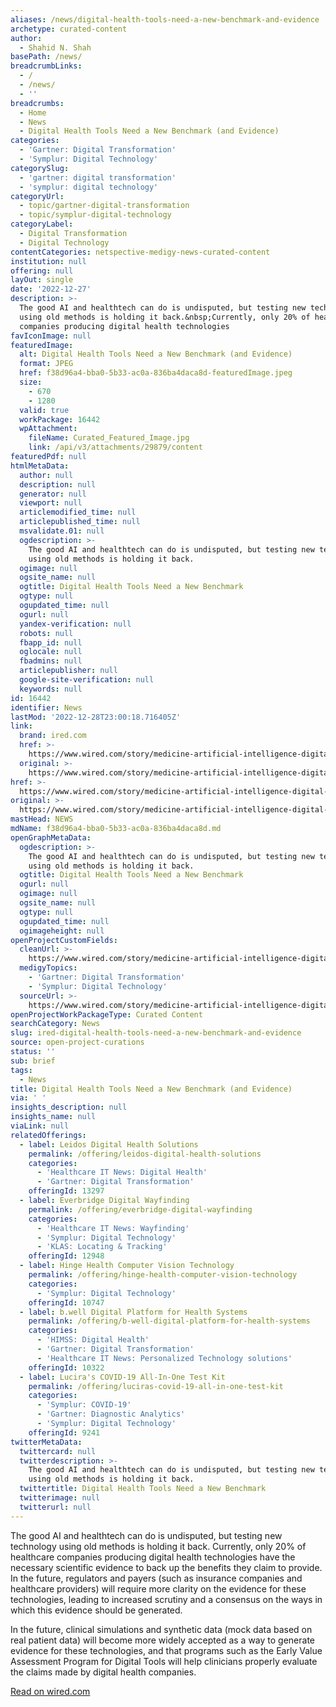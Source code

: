 ```yaml
---
aliases: /news/digital-health-tools-need-a-new-benchmark-and-evidence
archetype: curated-content
author:
  - Shahid N. Shah
basePath: /news/
breadcrumbLinks:
  - /
  - /news/
  - ''
breadcrumbs:
  - Home
  - News
  - Digital Health Tools Need a New Benchmark (and Evidence)
categories:
  - 'Gartner: Digital Transformation'
  - 'Symplur: Digital Technology'
categorySlug:
  - 'gartner: digital transformation'
  - 'symplur: digital technology'
categoryUrl:
  - topic/gartner-digital-transformation
  - topic/symplur-digital-technology
categoryLabel:
  - Digital Transformation
  - Digital Technology
contentCategories: netspective-medigy-news-curated-content
institution: null
offering: null
layOut: single
date: '2022-12-27'
description: >-
  The good AI and healthtech can do is undisputed, but testing new technology
  using old methods is holding it back.&nbsp;Currently, only 20% of healthcare
  companies producing digital health technologies
favIconImage: null
featuredImage:
  alt: Digital Health Tools Need a New Benchmark (and Evidence)
  format: JPEG
  href: f38d96a4-bba0-5b33-ac0a-836ba4daca8d-featuredImage.jpeg
  size:
    - 670
    - 1280
  valid: true
  workPackage: 16442
  wpAttachment:
    fileName: Curated_Featured_Image.jpg
    link: /api/v3/attachments/29879/content
featuredPdf: null
htmlMetaData:
  author: null
  description: null
  generator: null
  viewport: null
  articlemodified_time: null
  articlepublished_time: null
  msvalidate.01: null
  ogdescription: >-
    The good AI and healthtech can do is undisputed, but testing new technology
    using old methods is holding it back.
  ogimage: null
  ogsite_name: null
  ogtitle: Digital Health Tools Need a New Benchmark
  ogtype: null
  ogupdated_time: null
  ogurl: null
  yandex-verification: null
  robots: null
  fbapp_id: null
  oglocale: null
  fbadmins: null
  articlepublisher: null
  google-site-verification: null
  keywords: null
id: 16442
identifier: News
lastMod: '2022-12-28T23:00:18.716405Z'
link:
  brand: ired.com
  href: >-
    https://www.wired.com/story/medicine-artificial-intelligence-digital-healthcare/
  original: >-
    https://www.wired.com/story/medicine-artificial-intelligence-digital-healthcare/
href: >-
  https://www.wired.com/story/medicine-artificial-intelligence-digital-healthcare/
original: >-
  https://www.wired.com/story/medicine-artificial-intelligence-digital-healthcare/
mastHead: NEWS
mdName: f38d96a4-bba0-5b33-ac0a-836ba4daca8d.md
openGraphMetaData:
  ogdescription: >-
    The good AI and healthtech can do is undisputed, but testing new technology
    using old methods is holding it back.
  ogtitle: Digital Health Tools Need a New Benchmark
  ogurl: null
  ogimage: null
  ogsite_name: null
  ogtype: null
  ogupdated_time: null
  ogimageheight: null
openProjectCustomFields:
  cleanUrl: >-
    https://www.wired.com/story/medicine-artificial-intelligence-digital-healthcare/
  medigyTopics:
    - 'Gartner: Digital Transformation'
    - 'Symplur: Digital Technology'
  sourceUrl: >-
    https://www.wired.com/story/medicine-artificial-intelligence-digital-healthcare/
openProjectWorkPackageType: Curated Content
searchCategory: News
slug: ired-digital-health-tools-need-a-new-benchmark-and-evidence
source: open-project-curations
status: ''
sub: brief
tags:
  - News
title: Digital Health Tools Need a New Benchmark (and Evidence)
via: ' '
insights_description: null
insights_name: null
viaLink: null
relatedOfferings:
  - label: Leidos Digital Health Solutions
    permalink: /offering/leidos-digital-health-solutions
    categories:
      - 'Healthcare IT News: Digital Health'
      - 'Gartner: Digital Transformation'
    offeringId: 13297
  - label: Everbridge Digital Wayfinding
    permalink: /offering/everbridge-digital-wayfinding
    categories:
      - 'Healthcare IT News: Wayfinding'
      - 'Symplur: Digital Technology'
      - 'KLAS: Locating & Tracking'
    offeringId: 12948
  - label: Hinge Health Computer Vision Technology
    permalink: /offering/hinge-health-computer-vision-technology
    categories:
      - 'Symplur: Digital Technology'
    offeringId: 10747
  - label: b.well Digital Platform for Health Systems
    permalink: /offering/b-well-digital-platform-for-health-systems
    categories:
      - 'HIMSS: Digital Health'
      - 'Gartner: Digital Transformation'
      - 'Healthcare IT News: Personalized Technology solutions'
    offeringId: 10322
  - label: Lucira's COVID-19 All-In-One Test Kit
    permalink: /offering/luciras-covid-19-all-in-one-test-kit
    categories:
      - 'Symplur: COVID-19'
      - 'Gartner: Diagnostic Analytics'
      - 'Symplur: Digital Technology'
    offeringId: 9241
twitterMetaData:
  twittercard: null
  twitterdescription: >-
    The good AI and healthtech can do is undisputed, but testing new technology
    using old methods is holding it back.
  twittertitle: Digital Health Tools Need a New Benchmark
  twitterimage: null
  twitterurl: null
---
```

<p>The good AI and healthtech can do is undisputed, but testing new technology using old methods is holding it back.&nbsp;Currently, only 20% of healthcare companies producing digital health technologies have the necessary scientific evidence to back up the benefits they claim to provide. In the future, regulators and payers (such as insurance companies and healthcare providers) will require more clarity on the evidence for these technologies, leading to increased scrutiny and a consensus on the ways in which this evidence should be generated.&nbsp;</p><p>In the future, clinical simulations and synthetic data (mock data based on real patient data) will become more widely accepted as a way to generate evidence for these technologies, and that programs such as the Early Value Assessment Program for Digital Tools will help clinicians properly evaluate the claims made by digital health companies.</p><p><a target="_blank" href="https://www.wired.com/story/medicine-artificial-intelligence-digital-healthcare/">Read on wired.com</a></p>